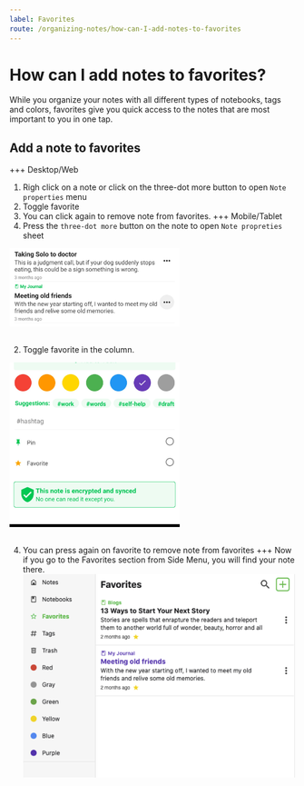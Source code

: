 ```yaml
---
label: Favorites
route: /organizing-notes/how-can-I-add-notes-to-favorites
---
```

# How can I add notes to favorites?

While you organize your notes with all different types of notebooks, tags and colors, favorites give you quick access to the notes that are most important to you in one tap.

## Add a note to favorites
+++ Desktop/Web
1. Righ click on a note or click on the three-dot more button to open `Note properties` menu
2. Toggle favorite
3. You can click again to remove note from favorites.
   +++ Mobile/Tablet
1. Press the `three-dot more` button on the note to open `Note propreties` sheet

<img style="width:300px;margin-bottom:15px" src="../static/color_note_step_1.jpg" alt="Click on the more button on right side of note."/>

2. Toggle favorite in the column.

<img style="width:300px;margin-bottom:15px" src="../static/favorite_note.jpg" alt="Toggle favorite in the column."/>

4. You can press again on favorite to remove note from favorites
   +++
Now if you go to the Favorites section from Side Menu, you will find your note there.
![](../static/favorites_page.png)